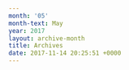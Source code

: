 ```yaml
---
month: '05'
month-text: May
year: 2017
layout: archive-month
title: Archives
date: 2017-11-14 20:25:51 +0000
---
```

